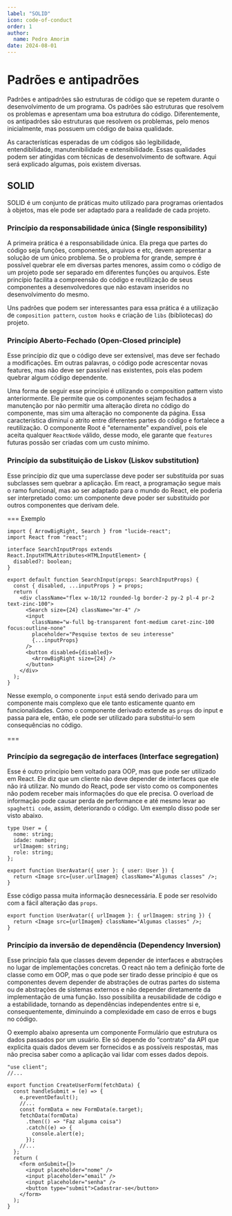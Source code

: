 ```yaml
---
label: "SOLID"
icon: code-of-conduct
order: 1
author:
  name: Pedro Amorim
date: 2024-08-01
---
```


# Padrões e antipadrões

Padrões e antipadrões são estruturas de código que se repetem durante o desenvolvimento de um programa. Os padrões são estruturas que resolvem os problemas e apresentam uma boa estrutura do código. Diferentemente, os antipadrões são estruturas que resolvem os problemas, pelo menos inicialmente, mas possuem um código de baixa qualidade.

As características esperadas de um códigos são legibilidade, entendibilidade, manutenibilidade e extensibilidade. Essas qualidades podem ser atingidas com técnicas de desenvolvimento de software. Aqui será explicado algumas, pois existem diversas.

## SOLID

SOLID é um conjunto de práticas muito utilizado para programas orientados à objetos, mas ele pode ser adaptado para a realidade de cada projeto.

### Princípio da responsabilidade única (Single responsibility)

A primeira prática é a responsabilidade única. Ela prega que partes do código seja funções, componentes, arquivos e etc, devem apresentar a solução de um único problema. Se o problema for grande, sempre é possível quebrar ele em diversas partes menores, assim como o código de um projeto pode ser separado em diferentes funções ou arquivos. Este princípio facilita a compreensão do código e reutilização de seus componentes a desenvolvedores que não estavam inseridos no desenvolvimento do mesmo.

Uns padrões que podem ser interessantes para essa prática é a utilização de `composition pattern`, `custom hooks` e criação de `libs` (bibliotecas) do projeto.

### Princípio Aberto-Fechado (Open-Closed principle)

Esse princípio diz que o código deve ser extensível, mas deve ser fechado a modificações. Em outras palavras, o código pode acrescentar novas features, mas não deve ser passível nas existentes, pois elas podem quebrar algum código dependente.

Uma forma de seguir esse princípio é utilizando o composition pattern visto anteriormente. Ele permite que os componentes sejam fechados a manutenção por não permitir uma alteração direta no código do componente, mas sim uma alteração no componente da página. Essa característica diminuí o atrito entre diferentes partes do código e fortalece a reutilização. O componente Root é "eternamente" expandível, pois ele aceita qualquer `ReactNode` válido, desse modo, ele garante que `features` futuras possão ser criadas com um custo mínimo.

### Princípio da substituição de Liskov (Liskov substitution)

Esse princípio diz que uma superclasse deve poder ser substituída por suas subclasses sem quebrar a aplicação. Em react, a programação segue mais o ramo funcional, mas ao ser adaptado para o mundo do React, ele poderia ser interpretado como: um componente deve poder ser substituído por outros componentes que derivam dele.

=== Exemplo

```tsx /components/searchBar.tsx
import { ArrowBigRight, Search } from "lucide-react";
import React from "react";

interface SearchInputProps extends React.InputHTMLAttributes<HTMLInputElement> {
  disabled?: boolean;
}

export default function SearchInput(props: SearchInputProps) {
  const { disabled, ...inputProps } = props;
  return (
    <div className="flex w-10/12 rounded-lg border-2 py-2 pl-4 pr-2 text-zinc-100">
      <Search size={24} className="mr-4" />
      <input
        className="w-full bg-transparent font-medium caret-zinc-100 focus:outline-none"
        placeholder="Pesquise textos de seu interesse"
        {...inputProps}
      />
      <button disabled={disabled}>
        <ArrowBigRight size={24} />
      </button>
    </div>
  );
}
```

Nesse exemplo, o componente `input` está sendo derivado para um componente mais complexo que ele tanto esticamente quanto em funcionalidades. Como o componente derivado extende as `props` do input e passa para ele, então, ele pode ser utilizado para substituí-lo sem consequências no código.

===

### Princípio da segregação de interfaces (Interface segregation)

Esse é outro princípio bem voltado para OOP, mas que pode ser utilizado em React. Ele diz que um cliente não deve depender de interfaces que ele não irá utilizar. No mundo do React, pode ser visto como os componentes não podem receber mais informações do que ele precisa. O overload de informação pode causar perda de performance e até mesmo levar ao `spaghetti code`, assim, deteriorando o código. Um exemplo disso pode ser visto abaixo.

```tsx /components/userAvatar.tsx
type User = {
  nome: string;
  idade: number;
  urlImagem: string;
  role: string;
};

export function UserAvatar({ user }: { user: User }) {
  return <Image src={user.urlImagem} className="Algumas classes" />;
}
```

Esse código passa muita informação desnecessária. E pode ser resolvido com a fácil alteração das `props`.

```tsx /components/userAvatar.tsx
export function UserAvatar({ urlImagem }: { urlImagem: string }) {
  return <Image src={urlImagem} className="Algumas classes" />;
}
```

### Princípio da inversão de dependência (Dependency Inversion)

Esse princípio fala que classes devem depender de interfaces e abstrações no lugar de implementações concretas. O react não tem a definição forte de classe como em OOP, mas o que pode ser tirado desse princípio é que os componentes devem depender de abstrações de outras partes do sistema ou de abstrações de sistemas externos e não depender diretamente da implementação de uma função. Isso possibilita a reusabilidade de código e a estabilidade, tornando as dependências independentes entre si e, consequentemente, diminuindo a complexidade em caso de erros e bugs no código.

O exemplo abaixo apresenta um componente Formulário que estrutura os dados passados por um usuário. Ele só depende do "contrato" da API que explicita quais dados devem ser fornecidos e as possíveis respostas, mas não precisa saber como a aplicação vai lidar com esses dados depois.

```tsx components/createUserForm.tsx
"use client";
//...

export function CreateUserForm(fetchData) {
  const handleSubmit = (e) => {
    e.preventDefault();
    //...
    const formData = new FormData(e.target);
    fetchData(formData)
      .then(() => "Faz alguma coisa")
      .catch((e) => {
        console.alert(e);
      });
    //...
  };
  return (
    <form onSubmit={}>
      <input placeholder="nome" />
      <input placeholder="email" />
      <input placeholder="senha" />
      <button type="submit">Cadastrar-se</button>
    </form>
  );
}
```
